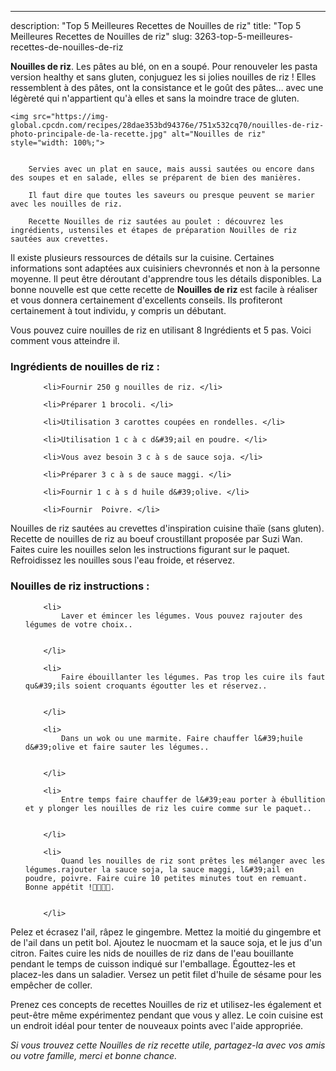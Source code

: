 ---
description: "Top 5 Meilleures Recettes de Nouilles de riz"
title: "Top 5 Meilleures Recettes de Nouilles de riz"
slug: 3263-top-5-meilleures-recettes-de-nouilles-de-riz

<p>
	<strong>Nouilles de riz</strong>. 
	Les pâtes au blé, on en a soupé. Pour renouveler les pasta version healthy et sans gluten, conjuguez les si jolies nouilles de riz ! Elles ressemblent à des pâtes, ont la consistance et le goût des pâtes… avec une légèreté qui n&#39;appartient qu&#39;à elles et sans la moindre trace de gluten.
</p>
<p>
	
	<img src="https://img-global.cpcdn.com/recipes/28dae353bd94376e/751x532cq70/nouilles-de-riz-photo-principale-de-la-recette.jpg" alt="Nouilles de riz" style="width: 100%;">
	
	
		Servies avec un plat en sauce, mais aussi sautées ou encore dans des soupes et en salade, elles se préparent de bien des manières.
	
		Il faut dire que toutes les saveurs ou presque peuvent se marier avec les nouilles de riz.
	
		Recette Nouilles de riz sautées au poulet : découvrez les ingrédients, ustensiles et étapes de préparation Nouilles de riz sautées aux crevettes.
	
</p>

Il existe plusieurs ressources de détails sur la cuisine. Certaines informations sont adaptées aux cuisiniers chevronnés et non à la personne moyenne. Il peut être déroutant d'apprendre tous les détails disponibles. La bonne nouvelle est que cette recette de <strong> Nouilles de riz </strong> est facile à réaliser et vous donnera certainement d'excellents conseils. Ils profiteront certainement à tout individu, y compris un débutant.

<!--inarticleads1-->

Vous pouvez cuire nouilles de riz en utilisant 8 Ingrédients et 5 pas. Voici comment vous atteindre il.

<h3>Ingrédients de nouilles de riz :</h3>

<ol>
	
		<li>Fournir 250 g nouilles de riz. </li>
	
		<li>Préparer 1 brocoli. </li>
	
		<li>Utilisation 3 carottes coupées en rondelles. </li>
	
		<li>Utilisation 1 c à c d&#39;ail en poudre. </li>
	
		<li>Vous avez besoin 3 c à s de sauce soja. </li>
	
		<li>Préparer 3 c à s de sauce maggi. </li>
	
		<li>Fournir 1 c à s d huile d&#39;olive. </li>
	
		<li>Fournir  Poivre. </li>
	
</ol>

Nouilles de riz sautées au crevettes d&#39;inspiration cuisine thaïe (sans gluten). Recette de nouilles de riz au boeuf croustillant proposée par Suzi Wan. Faites cuire les nouilles selon les instructions figurant sur le paquet. Refroidissez les nouilles sous l&#39;eau froide, et réservez. 

<!--inarticleads2-->

<h3>Nouilles de riz instructions :</h3>

<ol>
	
		<li>
			Laver et émincer les légumes. Vous pouvez rajouter des légumes de votre choix..
			
			
		</li>
	
		<li>
			Faire ébouillanter les légumes. Pas trop les cuire ils faut qu&#39;ils soient croquants égoutter les et réservez..
			
			
		</li>
	
		<li>
			Dans un wok ou une marmite. Faire chauffer l&#39;huile d&#39;olive et faire sauter les légumes..
			
			
		</li>
	
		<li>
			Entre temps faire chauffer de l&#39;eau porter à ébullition et y plonger les nouilles de riz les cuire comme sur le paquet..
			
			
		</li>
	
		<li>
			Quand les nouilles de riz sont prêtes les mélanger avec les légumes.rajouter la sauce soja, la sauce maggi, l&#39;ail en poudre, poivre. Faire cuire 10 petites minutes tout en remuant. Bonne appétit !🤤🤤🤤🤤.
			
			
		</li>
	
</ol>

Pelez et écrasez l&#39;ail, râpez le gingembre. Mettez la moitié du gingembre et de l&#39;ail dans un petit bol. Ajoutez le nuocmam et la sauce soja, et le jus d&#39;un citron. Faites cuire les nids de nouilles de riz dans de l&#39;eau bouillante pendant le temps de cuisson indiqué sur l&#39;emballage. Égouttez-les et placez-les dans un saladier. Versez un petit filet d&#39;huile de sésame pour les empêcher de coller. 

<!--inarticleads1-->

<p>
Prenez ces concepts de recettes Nouilles de riz et utilisez-les également et peut-être même expérimentez pendant que vous y allez. Le coin cuisine est un endroit idéal pour tenter de nouveaux points avec l'aide appropriée.
</p>

<p>
<i>Si vous trouvez cette Nouilles de riz recette utile, partagez-la avec vos amis ou votre famille, merci et bonne chance.</i>
</p>
